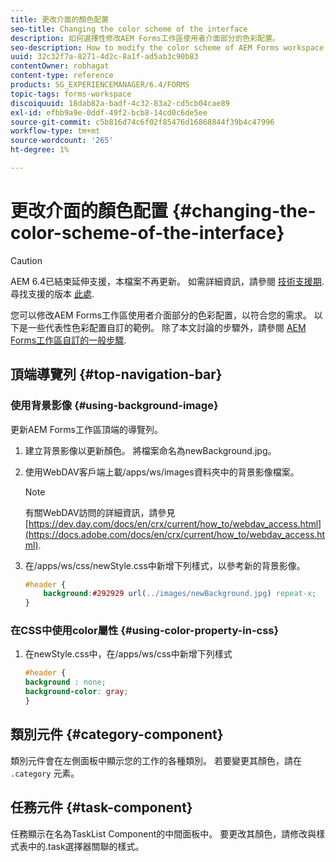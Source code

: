 ```yaml
---
title: 更改介面的顏色配置
seo-title: Changing the color scheme of the interface
description: 如何選擇性修改AEM Forms工作區使用者介面部分的色彩配置。
seo-description: How to modify the color scheme of AEM Forms workspace user interface portions selectively.
uuid: 32c32f7a-8271-4d2c-8a1f-ad5ab3c90b83
contentOwner: robhagat
content-type: reference
products: SG_EXPERIENCEMANAGER/6.4/FORMS
topic-tags: forms-workspace
discoiquuid: 18dab82a-badf-4c32-83a2-cd5cb04cae89
exl-id: efbb9a9e-0ddf-49f2-bcb8-14cd0c6de5ee
source-git-commit: c5b816d74c6f02f85476d16868844f39b4c47996
workflow-type: tm+mt
source-wordcount: '265'
ht-degree: 1%

---
```


# 更改介面的顏色配置 {#changing-the-color-scheme-of-the-interface}

>[!CAUTION]
>
>AEM 6.4已結束延伸支援，本檔案不再更新。 如需詳細資訊，請參閱 [技術支援期](https://helpx.adobe.com//tw/support/programs/eol-matrix.html). 尋找支援的版本 [此處](https://experienceleague.adobe.com/docs/).

您可以修改AEM Forms工作區使用者介面部分的色彩配置，以符合您的需求。 以下是一些代表性色彩配置自訂的範例。 除了本文討論的步驟外，請參閱 [AEM Forms工作區自訂的一般步驟](/help/forms/using/generic-steps-html-workspace-customization.md).

## 頂端導覽列 {#top-navigation-bar}

### 使用背景影像 {#using-background-image}

更新AEM Forms工作區頂端的導覽列。

1. 建立背景影像以更新顏色。 將檔案命名為newBackground.jpg。
1. 使用WebDAV客戶端上載/apps/ws/images資料夾中的背景影像檔案。

   >[!NOTE]
   >
   >有關WebDAV訪問的詳細資訊，請參見 [https://dev.day.com/docs/en/crx/current/how_to/webdav_access.html](https://docs.adobe.com/docs/en/crx/current/how_to/webdav_access.html).

1. 在/apps/ws/css/newStyle.css中新增下列樣式，以參考新的背景影像。

   ```css
   #header {
       background:#292929 url(../images/newBackground.jpg) repeat-x;
   }
   ```

### 在CSS中使用color屬性 {#using-color-property-in-css}

1. 在newStyle.css中，在/apps/ws/css中新增下列樣式

   ```css
   #header {
   background : none;
   background-color: gray;
   }
   ```

## 類別元件 {#category-component}

類別元件會在左側面板中顯示您的工作的各種類別。 若要變更其顏色，請在 `.category` 元素。

## 任務元件 {#task-component}

任務顯示在名為TaskList Component的中間面板中。 要更改其顏色，請修改與樣式表中的.task選擇器關聯的樣式。
